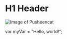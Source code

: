 # H1 Header

![Image of Pusheencat](https://octodex.github.com/images/pusheencat.png)


var myVar = "Hello, world!";

